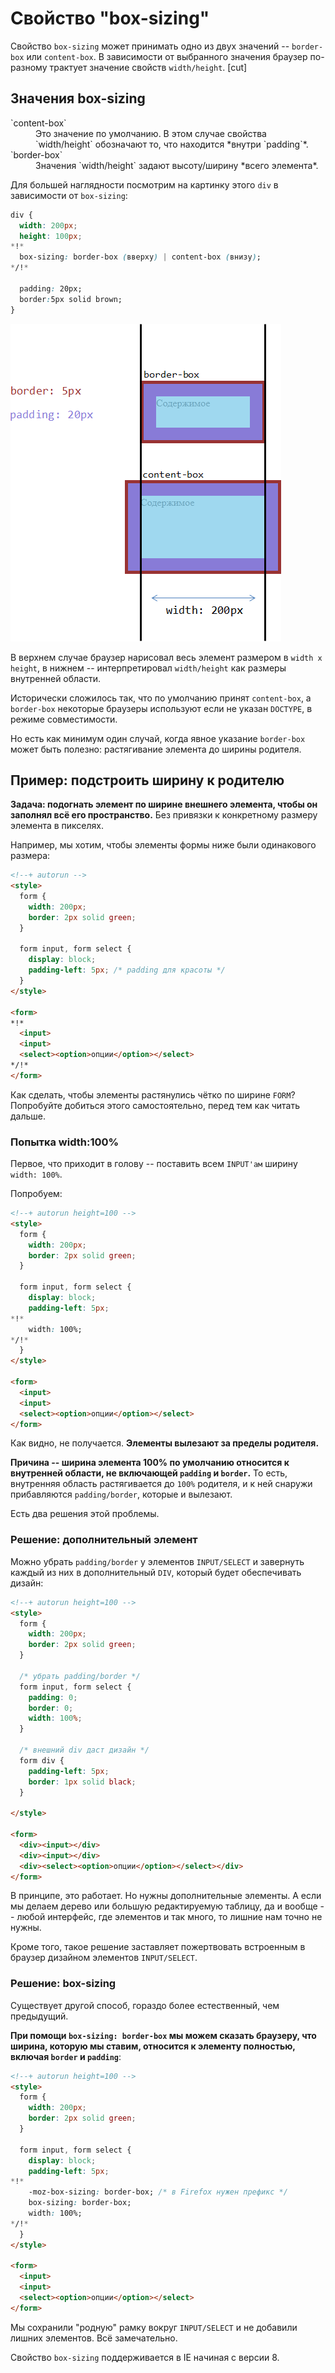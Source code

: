 # Свойство "box-sizing"

Свойство `box-sizing` может принимать одно из двух значений -- `border-box` или `content-box`. В зависимости от выбранного значения браузер по-разному трактует значение свойств `width/height`.
[cut]
## Значения box-sizing



<dl>
<dt>`content-box`</dt>
<dd>Это значение по умолчанию. В этом случае свойства `width/height` обозначают то, что находится *внутри `padding`*.</dd>
<dt>`border-box`</dt>
<dd>Значения `width/height` задают высоту/ширину *всего элемента*.</dd>
</dl>

Для большей наглядности посмотрим на картинку этого `div` в зависимости от `box-sizing`:

```css
div {
  width: 200px;
  height: 100px;
*!*
  box-sizing: border-box (вверху) | content-box (внизу);
*/!*

  padding: 20px;
  border:5px solid brown;
}
```

<img src="border-box.png">

В верхнем случае браузер нарисовал весь элемент размером в `width x height`, в нижнем -- интерпретировал `width/height` как размеры внутренней области.

Исторически сложилось так, что по умолчанию принят `content-box`, а `border-box` некоторые браузеры используют если не указан `DOCTYPE`, в режиме совместимости. 

Но есть как минимум один случай, когда явное указание `border-box` может быть полезно: растягивание элемента до ширины родителя.

## Пример: подстроить ширину к родителю

**Задача: подогнать элемент по ширине внешнего элемента, чтобы он заполнял всё его пространство.** Без привязки к конкретному размеру элемента в пикселях.

Например, мы хотим, чтобы элементы формы ниже были одинакового размера:

```html
<!--+ autorun -->
<style>
  form {
    width: 200px;
    border: 2px solid green;
  }

  form input, form select {
    display: block;
    padding-left: 5px; /* padding для красоты */
  }
</style>

<form>
*!*
  <input>
  <input>
  <select><option>опции</option></select>
*/!*
</form>
```

Как сделать, чтобы элементы растянулись чётко по ширине `FORM`? Попробуйте добиться этого самостоятельно, перед тем как читать дальше.

### Попытка width:100%

Первое, что приходит в голову -- поставить всем `INPUT'ам` ширину `width: 100%`. 

Попробуем:

```html
<!--+ autorun height=100 -->
<style>
  form {
    width: 200px;
    border: 2px solid green;
  }

  form input, form select {
    display: block;
    padding-left: 5px;
*!*
    width: 100%;
*/!*
  }
</style>

<form>
  <input>
  <input>
  <select><option>опции</option></select>
</form>
```

Как видно, не получается. **Элементы вылезают за пределы родителя.** 

**Причина -- ширина элемента 100% по умолчанию относится к внутренней области, не включающей `padding` и `border`.** То есть, внутренняя область растягивается до `100%` родителя, и к ней снаружи прибавляются `padding/border`, которые и вылезают.

Есть два решения этой проблемы.

### Решение: дополнительный элемент

Можно убрать `padding/border` у элементов `INPUT/SELECT` и завернуть каждый из них в дополнительный `DIV`, который будет обеспечивать дизайн:

```html
<!--+ autorun height=100 -->
<style>
  form {
    width: 200px;
    border: 2px solid green;
  }
 
  /* убрать padding/border */
  form input, form select { 
    padding: 0;
    border: 0;
    width: 100%; 
  }

  /* внешний div даст дизайн */
  form div {
    padding-left: 5px;
    border: 1px solid black;
  }

</style>

<form>
  <div><input></div>
  <div><input></div>
  <div><select><option>опции</option></select></div>
</form>
```

В принципе, это работает. Но нужны дополнительные элементы. А если мы делаем дерево или большую редактируемую таблицу, да и вообще -- любой интерфейс, где элементов и так много, то лишние нам точно не нужны. 

Кроме того, такое решение заставляет пожертвовать встроенным в браузер дизайном элементов `INPUT/SELECT`.

### Решение: box-sizing

Существует другой способ, гораздо более естественный, чем предыдущий.

**При помощи `box-sizing: border-box` мы можем сказать браузеру, что ширина, которую мы ставим, относится к элементу полностью, включая `border` и `padding`**:

```html
<!--+ autorun height=100 -->
<style>
  form {
    width: 200px;
    border: 2px solid green;
  }

  form input, form select {
    display: block;
    padding-left: 5px;
*!*
    -moz-box-sizing: border-box; /* в Firefox нужен префикс */
    box-sizing: border-box;
    width: 100%;
*/!*
  }
</style>

<form>
  <input>
  <input>
  <select><option>опции</option></select>
</form>
```

Мы сохранили "родную" рамку вокруг `INPUT/SELECT` и не добавили лишних элементов. Всё замечательно.

Свойство `box-sizing` поддерживается в IE начиная с версии 8.
